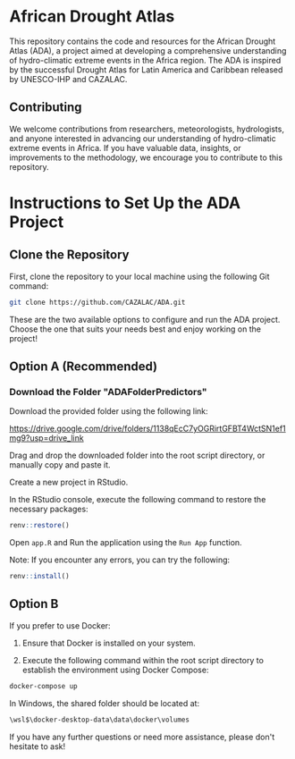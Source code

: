 # African Drought Atlas

This repository contains the code and resources for the African Drought Atlas (ADA), a project aimed at developing a comprehensive understanding of hydro-climatic extreme events in the Africa region. The ADA is inspired by the successful Drought Atlas for Latin America and Caribbean released by UNESCO-IHP and CAZALAC.

## Contributing
We welcome contributions from researchers, meteorologists, hydrologists, and anyone interested in advancing our understanding of hydro-climatic extreme events in Africa. If you have valuable data, insights, or improvements to the methodology, we encourage you to contribute to this repository.

# Instructions to Set Up the ADA Project


## Clone the Repository

First, clone the repository to your local machine using the following Git command:

```bash
git clone https://github.com/CAZALAC/ADA.git
```

These are the two available options to configure and run the ADA project. Choose the one that suits your needs best and enjoy working on the project!

## Option A (Recommended)


### Download the Folder "ADAFolderPredictors"

Download the provided folder using the following link:

https://drive.google.com/drive/folders/1138qEcC7yOGRirtGFBT4WctSN1ef1mg9?usp=drive_link

Drag and drop the downloaded folder into the root script directory, or manually copy and paste it.

Create a new project in RStudio.

In the RStudio console, execute the following command to restore the necessary packages:


```r
renv::restore()
```

Open `app.R` and Run the application using the `Run App` function.

Note: If you encounter any errors, you can try the following:

```r
renv::install()
```

## Option B 

If you prefer to use Docker:

1. Ensure that Docker is installed on your system.

2. Execute the following command within the root script directory to establish the environment using Docker Compose:

```bash
docker-compose up
```

In Windows, the shared folder should be located at: 

```bash
\wsl$\docker-desktop-data\data\docker\volumes
```

If you have any further questions or need more assistance, please don't hesitate to ask!
